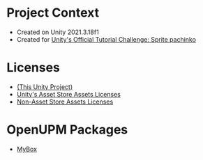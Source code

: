# Project Context

- Created on Unity 2021.3.18f1
- Created for [Unity's Official Tutorial Challenge: Sprite pachinko](https://learn.unity.com/)

# Licenses

- [(This Unity Project)](https://github.com/dec0de284/unity-project-samples/blob/main/LICENSE)
- [Unity's Asset Store Assets Licenses](https://github.com/dec0de284/unity-project-samples/tree/main/pachinko/Assets/Resources/Asset%20Store/Licenses)
- [Non-Asset Store Assets Licenses](https://github.com/dec0de284/unity-project-samples/blob/main/pachinko/Assets/Non-Asset%20Store%20Assets/README.md)

# OpenUPM Packages

- [MyBox](https://openupm.com/packages/com.domybest.mybox)

